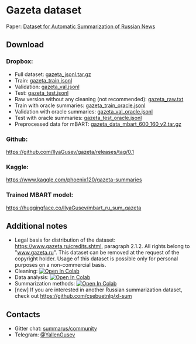 # Gazeta dataset
Paper: [Dataset for Automatic Summarization of Russian News](https://arxiv.org/abs/2006.11063)

## Download
### Dropbox:
* Full dataset: [gazeta_jsonl.tar.gz](https://www.dropbox.com/s/cmpfvzxdknkeal4/gazeta_jsonl.tar.gz)
* Train: [gazeta_train.jsonl](https://www.dropbox.com/s/43l702z5a5i2w8j/gazeta_train.jsonl)
* Validation: [gazeta_val.jsonl](https://www.dropbox.com/s/k2egt3sug0hb185/gazeta_val.jsonl)
* Test: [gazeta_test.jsonl](https://www.dropbox.com/s/3gki5n5djs9w0v6/gazeta_test.jsonl)
* Raw version without any cleaning (not recommended): [gazeta_raw.txt](https://www.dropbox.com/s/4fxj5wmt7tjr5f2/gazeta_raw.txt)
* Train with oracle summaries: [gazeta_train_oracle.jsonl](https://www.dropbox.com/s/5dva37fm1v4zp3j/gazeta_train_oracle.jsonl)
* Validation with oracle summaries: [gazeta_val_oracle.jsonl](https://www.dropbox.com/s/hc9tab4ewe352jt/gazeta_val_oracle.jsonl)
* Test with oracle summaries: [gazeta_test_oracle.jsonl](https://www.dropbox.com/s/cjbciavdxg54mlq/gazeta_test_oracle.jsonl)
* Preprocessed data for mBART: [gazeta_data_mbart_600_160_v2.tar.gz](https://www.dropbox.com/s/70d75da8h8f16ox/gazeta_data_mbart_600_160_v2.tar.gz)

### Github:
https://github.com/IlyaGusev/gazeta/releases/tag/0.1

### Kaggle:
https://www.kaggle.com/phoenix120/gazeta-summaries

### Trained MBART model:
https://huggingface.co/IlyaGusev/mbart_ru_sum_gazeta

## Additional notes
* Legal basis for distribution of the dataset: https://www.gazeta.ru/credits.shtml, paragraph 2.1.2. All rights belong to "www.gazeta.ru". This dataset can be removed at the request of the copyright holder. Usage of this dataset is possible only for personal purposes on a non-commercial basis. 
* Cleaning: [![Open In Colab](https://colab.research.google.com/assets/colab-badge.svg)](https://colab.research.google.com/drive/1Ed_chVrslp_7vJNS3PmRC0_ZJrRQYv0C)
* Data analysis: [![Open In Colab](https://colab.research.google.com/assets/colab-badge.svg)](https://colab.research.google.com/drive/1Rp4-COj8RNbvH4jvRQkc5fik5XuhGU5y)
* Summarization methods: [![Open In Colab](https://colab.research.google.com/assets/colab-badge.svg)](https://colab.research.google.com/drive/1B26oDFEKSNCcI0BPkGXgxi13pbadriyN)
* [new] If you are interested in another Russian summarization dataset, check out https://github.com/csebuetnlp/xl-sum

## Contacts
* Gitter chat: [summarus/community](https://gitter.im/summarus/community)
* Telegram: [@YallenGusev](https://t.me/YallenGusev)

